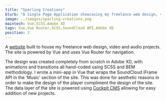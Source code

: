 ```yaml
---
title: "Sparling Creations"
blurb: "A Single Page Application showcasing my freelance web design, video editing and music production talents. Written primarily in Vue."
image: ../images/sparling-creations.png
maintech: Vue,SCSS,Adobe XD
tags: Vue,Vue Router,SCSS,SoundCloud API,Adobe XD
position: 2
---
```

A [website](http://sparlingcreations.com/) built to house my freelance web design, video and audio projects. The site is powered by Vue and uses Vue Router for navigation.

The design was created completely from scratch in Adobe XD, with animations and transitions all hand-coded using SCSS and BEM methodology. I wrote a mini-app in Vue that wraps the SoundCloud iFrame API in the ‘Music’ section of the site. This was done for aesthetic reasons in order to make the design of the player compliment the design of the site. The data layer of the site is powered using [Cockpit CMS](https://getcockpit.com/) allowing for easy addition of new projects.
